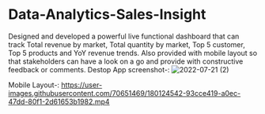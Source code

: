 # Data-Analytics-Sales-Insight
Designed and developed a powerful live functional dashboard that can track Total revenue by market, Total quantity by market, Top 5 customer, Top 5 products and YoY revenue trends. Also provided with mobile layout so that stakeholders can have a look on a go and provide with constructive feedback or comments.
Destop App screenshot-:
![2022-07-21 (2)](https://user-images.githubusercontent.com/70651469/180123793-a052c818-e2fe-4e1f-9bc7-3d8b864f1937.png)

Mobile Layout-:
https://user-images.githubusercontent.com/70651469/180124542-93cce419-a0ec-47dd-80f1-2d61653b1982.mp4

